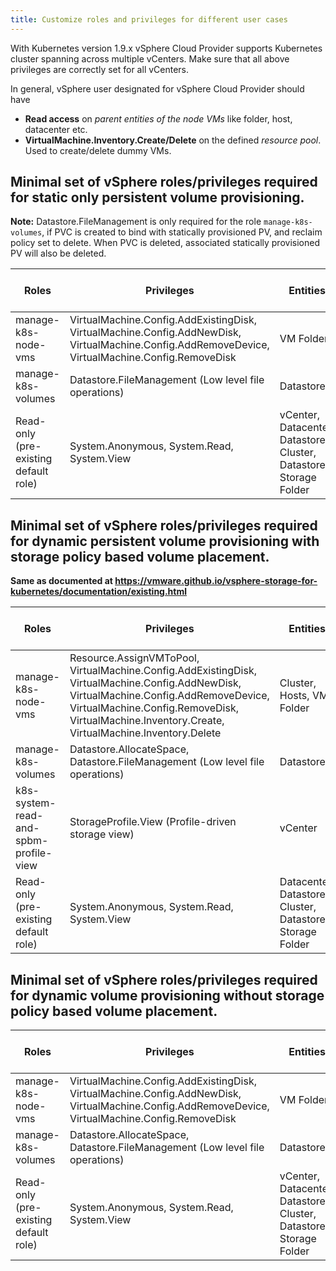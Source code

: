 ```yaml
---
title: Customize roles and privileges for different user cases
---
```


With Kubernetes version 1.9.x vSphere Cloud Provider supports Kubernetes cluster spanning across multiple vCenters. Make sure that all above privileges are correctly set for all vCenters.

In general, vSphere user designated for vSphere Cloud Provider should have
* **Read access** on *parent entities of the node VMs* like folder, host, datacenter etc.
* **VirtualMachine.Inventory.Create/Delete** on the defined *resource pool*. Used to create/delete dummy VMs.

## Minimal set of vSphere roles/privileges required for static only persistent volume provisioning.

**Note:** Datastore.FileManagement is only required for the role `manage-k8s-volumes`, if PVC is created to bind with statically provisioned PV, and reclaim policy set to delete. When PVC is deleted, associated statically provisioned PV will also be deleted.

| Roles         | Privileges    | Entities  | Propagate to Children |
| ------------- |-------------  |-----------| ----------------------|
| manage-k8s-node-vms | VirtualMachine.Config.AddExistingDisk, VirtualMachine.Config.AddNewDisk, VirtualMachine.Config.AddRemoveDevice, VirtualMachine.Config.RemoveDisk | VM Folder | Yes |
| manage-k8s-volumes | Datastore.FileManagement (Low level file operations) | Datastore | No |
| Read-only (pre-existing default role) | System.Anonymous, System.Read, System.View | vCenter, Datacenter, Datastore Cluster, Datastore Storage Folder | No |

## Minimal set of vSphere roles/privileges required for dynamic persistent volume provisioning with storage policy based volume placement.

**Same as documented at
https://vmware.github.io/vsphere-storage-for-kubernetes/documentation/existing.html**

| Roles         | Privileges    | Entities  | Propagate to Children |
| ------------- |-------------  |-----------| ----------------------|
| manage-k8s-node-vms | Resource.AssignVMToPool, VirtualMachine.Config.AddExistingDisk, VirtualMachine.Config.AddNewDisk, VirtualMachine.Config.AddRemoveDevice,  VirtualMachine.Config.RemoveDisk, VirtualMachine.Inventory.Create, VirtualMachine.Inventory.Delete | Cluster, Hosts, VM Folder | Yes |
| manage-k8s-volumes | Datastore.AllocateSpace, Datastore.FileManagement (Low level file operations) | Datastore | No |
| k8s-system-read-and-spbm-profile-view | StorageProfile.View (Profile-driven storage view) | vCenter | No |
| Read-only (pre-existing default role) | System.Anonymous, System.Read, System.View | Datacenter, Datastore Cluster, Datastore Storage Folder | No |


## Minimal set of vSphere roles/privileges required for dynamic volume provisioning without storage policy based volume placement.

| Roles         | Privileges    | Entities  | Propagate to Children |
| ------------- |-------------  |-----------| ----------------------|
| manage-k8s-node-vms | VirtualMachine.Config.AddExistingDisk, VirtualMachine.Config.AddNewDisk,  VirtualMachine.Config.AddRemoveDevice, VirtualMachine.Config.RemoveDisk | VM Folder | Yes |
| manage-k8s-volumes | Datastore.AllocateSpace, Datastore.FileManagement (Low level file operations) | Datastore | No |
| Read-only (pre-existing default role) | System.Anonymous, System.Read, System.View | vCenter, Datacenter, Datastore Cluster, Datastore Storage Folder | No |
